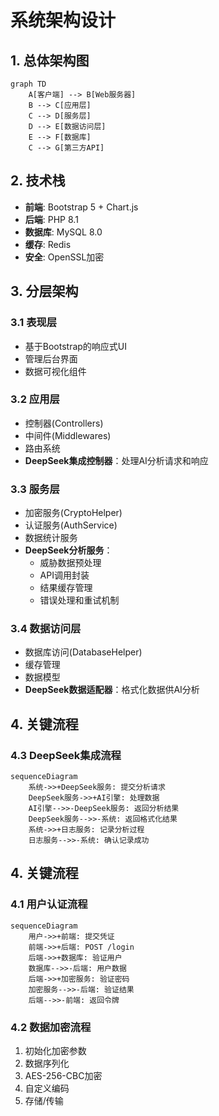 # 系统架构设计

## 1. 总体架构图
```mermaid
graph TD
    A[客户端] --> B[Web服务器]
    B --> C[应用层]
    C --> D[服务层]
    D --> E[数据访问层]
    E --> F[数据库]
    C --> G[第三方API]
```

## 2. 技术栈
- **前端**: Bootstrap 5 + Chart.js
- **后端**: PHP 8.1
- **数据库**: MySQL 8.0
- **缓存**: Redis
- **安全**: OpenSSL加密

## 3. 分层架构

### 3.1 表现层
- 基于Bootstrap的响应式UI
- 管理后台界面
- 数据可视化组件

### 3.2 应用层
- 控制器(Controllers)
- 中间件(Middlewares)
- 路由系统
- **DeepSeek集成控制器**：处理AI分析请求和响应

### 3.3 服务层
- 加密服务(CryptoHelper)
- 认证服务(AuthService)
- 数据统计服务
- **DeepSeek分析服务**：
  - 威胁数据预处理
  - API调用封装
  - 结果缓存管理
  - 错误处理和重试机制

### 3.4 数据访问层
- 数据库访问(DatabaseHelper)
- 缓存管理
- 数据模型
- **DeepSeek数据适配器**：格式化数据供AI分析

## 4. 关键流程

### 4.3 DeepSeek集成流程
```mermaid
sequenceDiagram
    系统->>+DeepSeek服务: 提交分析请求
    DeepSeek服务->>+AI引擎: 处理数据
    AI引擎-->>-DeepSeek服务: 返回分析结果
    DeepSeek服务-->>-系统: 返回格式化结果
    系统->>+日志服务: 记录分析过程
    日志服务-->>-系统: 确认记录成功
```

## 4. 关键流程

### 4.1 用户认证流程
```mermaid
sequenceDiagram
    用户->>+前端: 提交凭证
    前端->>+后端: POST /login
    后端->>+数据库: 验证用户
    数据库-->>-后端: 用户数据
    后端->>+加密服务: 验证密码
    加密服务-->>-后端: 验证结果
    后端-->>-前端: 返回令牌
```

### 4.2 数据加密流程
1. 初始化加密参数
2. 数据序列化
3. AES-256-CBC加密
4. 自定义编码
5. 存储/传输
